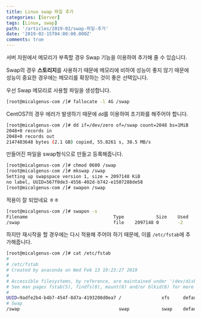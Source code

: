 ```yaml
---
title: Linux swap 파일 추가
categories: [Server]
tags: [Linux, swap]
path: '/articles/2019-02/swap-파일-추가'
date: '2019-02-15T04:00:00.000Z'
comments: true
---
```


서버 자원에서 메모리가 부족할 경우 Swap 기능을 이용하여 추가해 줄 수 있습니다.

Swap의 경우 **스토리지**를 사용하기 때문에 메모리에 비하여 성능이 좋지 않기 때문에 성능이 중요한 경우에는 메모리를 확장하는 것이 좋은 선택입니다.

우선 Swap 메모리로 사용할 파일을 생성합니다.

```bash
[root@micalgenus-com /]# fallocate -l 4G /swap
```

CentOS7의 경우 에러가 발생하기 때문에 `dd`를 이용하여 초기화를 해주어야 합니다.

```bash
[root@micalgenus-com /]# dd if=/dev/zero of=/swap count=2048 bs=1MiB
2048+0 records in
2048+0 records out
2147483648 bytes (2.1 GB) copied, 55.8261 s, 38.5 MB/s
```

만들어진 파일을 swap형식으로 만들고 등록해줍니다.

```bash
[root@micalgenus-com /]# chmod 0600 /swap
[root@micalgenus-com /]# mkswap /swap
Setting up swapspace version 1, size = 2097148 KiB
no label, UUID=567f0de3-4556-402d-b742-e1507288de58
[root@micalgenus-com /]# swapon /swap
```

적용이 잘 되었네요 ㅎㅎ

```bash
[root@micalgenus-com /]# swapon -s
Filename                                Type            Size    Used    Priority
/swap                                   file    2097148 0       -2
```

하지만 재시작을 할 경우에는 다시 적용해 주어야 하기 때문에, 이를 `/etc/fstab`에 추가해줍니다.

```bash
[root@micalgenus-com /]# cat /etc/fstab
#
# /etc/fstab
# Created by anaconda on Wed Feb 13 19:23:27 2019
#
# Accessible filesystems, by reference, are maintained under '/dev/disk'
# See man pages fstab(5), findfs(8), mount(8) and/or blkid(8) for more info
#
UUID=9adfe2b4-b4b7-454f-8d7a-4193208d0ea7 /               xfs     defaults        0 0
# Swap
/swap                                     swap            swap    defaults        0 0
```
